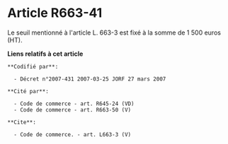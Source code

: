 # Article R663-41

Le seuil mentionné à l'article L. 663-3 est fixé à la somme de 1 500 euros (HT).

**Liens relatifs à cet article**

	**Codifié par**:

	  - Décret n°2007-431 2007-03-25 JORF 27 mars 2007

	**Cité par**:

	  - Code de commerce - art. R645-24 (VD)
	  - Code de commerce - art. R663-50 (V)

	**Cite**:

	  - Code de commerce. - art. L663-3 (V)
